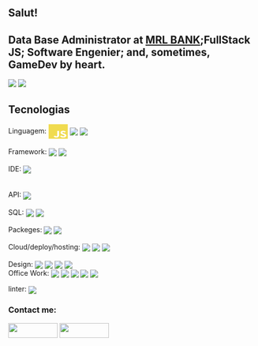 ## Salut! 
<h2><strong>Data Base Administrator at <a href="https://mrlbank.com.br">MRL BANK</a>;FullStack JS; Software Engenier; and, sometimes, GameDev by heart. </strong></h2>

 <div>
 <div
   <a href="https://github.com/primitivoekater">
   <img height="180em" src="https://github-readme-stats.vercel.app/api?username=primitivoekater&show_icons=true&theme=synthwave&include_all_commits=true&count_private=true"/>
   <img height="180em" src="https://github-readme-stats.vercel.app/api/top-langs/?username=primitivoekater&layout=compact&langs_count=6&theme=synthwave"/>
</div>
 
 
 ## Tecnologias
 Linguagem: <img align="center" alt="Js" height="30" width="40" src="https://raw.githubusercontent.com/devicons/devicon/master/icons/javascript/javascript-plain.svg">
 <img align="center" src="https://img.shields.io/badge/HTML5-E34F26?style=for-the-badge&logo=html5&logoColor=white">
 <img align="center" src="https://img.shields.io/badge/C%23-239120?style=for-the-badge&logo=c-sharp&logoColor=white">
 <br><br>
 Framework:  <img align="center" src="https://img.shields.io/badge/Node.js-339933?style=for-the-badge&logo=nodedotjs&logoColor=white">
 <img align="center" src="https://img.shields.io/badge/.NET-512BD4?style=for-the-badge&logo=dotnet&logoColor=white"><br><br>
IDE: <img align="center" src="https://img.shields.io/badge/VSCode-0078D4?style=for-the-badge&logo=visual%20studio%20code&logoColor=white"><br>
 <br>  
API: <img align="center"  src="https://img.shields.io/badge/Insomnia-5849be?style=for-the-badge&logo=Insomnia&logoColor=white"><br>
<br>
SQL:  <img align="center" src="https://img.shields.io/badge/PostgreSQL-316192?style=for-the-badge&logo=postgresql&logoColor=white">
      <img align="center" src="https://img.shields.io/badge/MySQL-005C84?style=for-the-badge&logo=mysql&logoColor=white"><br>
<br>
Packeges: <img align="center" src="https://img.shields.io/badge/npm-CB3837?style=for-the-badge&logo=npm&logoColor=white">
<img align="center" src="https://img.shields.io/badge/JWT-000000?style=for-the-badge&logo=JSON%20web%20tokens&logoColor=white"><br>
<br>
Cloud/deploy/hosting: <img align="center" src="https://img.shields.io/badge/Azure_DevOps-0078D7?style=for-the-badge&logo=azure-devops&logoColor=white"> <img align="center" src="https://img.shields.io/badge/Heroku-430098?style=for-the-badge&logo=heroku&logoColor=white">  <img align ="center" src="https://img.shields.io/badge/Vercel-000000?style=for-the-badge&logo=vercel&logoColor=white"><br>
<br>
Design: 
 <img align="center" src="https://img.shields.io/badge/CSS3-1572B6?style=for-the-badge&logo=css3&logoColor=white">
<img align="center" src="https://img.shields.io/badge/Material%20UI-007FFF?style=for-the-badge&logo=mui&logoColor=white">
<img align="center" src="https://img.shields.io/badge/material%20design-757575?style=for-the-badge&logo=material%20design&logoColor=white">
<img align ="center" src="https://img.shields.io/badge/React-20232A?style=for-the-badge&logo=react&logoColor=61DAFB"><br>
<be>
Office Work: <img align="center" src="https://img.shields.io/badge/Google%20Sheets-34A853?style=for-the-badge&logo=google-sheets&logoColor=white">
<img align="center" src="https://img.shields.io/badge/Microsoft_Excel-217346?style=for-the-badge&logo=microsoft-excel&logoColor=white">
<img align="center" src="https://img.shields.io/badge/Microsoft_Office-D83B01?style=for-the-badge&logo=microsoft-office&logoColor=white">
<img align="center" src="https://img.shields.io/badge/Microsoft_PowerPoint-B7472A?style=for-the-badge&logo=microsoft-powerpoint&logoColor=white">
<img align="center" src="https://img.shields.io/badge/Microsoft_Word-2B579A?style=for-the-badge&logo=microsoft-word&logoColor=white"><br>

linter:  <img align="center" src="https://img.shields.io/badge/eslint-3A33D1?style=for-the-badge&logo=eslint&logoColor=white">
</div>

 
 
<h3 align="left">Contact me:</h3>
<p align="left">
<a href="https://www.linkedin.com/in/vitor-a-monteiro/" target="blank"><img align="center" src="https://img.shields.io/badge/LinkedIn-0077B5?style=for-the-badge&logo=linkedin&logoColor=white" height="30" width="100" /></a>
<a href = "mailto:primitivo.3131@gmail.com"><img align="center" src="https://img.shields.io/badge/-Gmail-%23333?style=for-the-badge&logo=gmail&logoColor=white" target="_blank" height="30" width="100" /></a>
 
  

</div>

